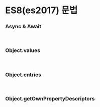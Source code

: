 # ES8(es2017) 문법

### Async & Await

<br>

### Object.values

<br>

### Object.entries

<br>

### Object.getOwnPropertyDescriptors

<br>

### 
